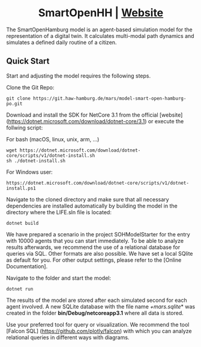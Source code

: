 <h1 align="center">SmartOpenHH | <a href="https://mars.haw-hamburg.de">Website</a></h1>

The SmartOpenHamburg model is an agent-based simulation model for the representation of a digital twin. It calculates multi-modal path dynamics and simulates a defined daily routine of a citizen.

## Quick Start

Start and adjusting the model requires the following steps.

Clone the Git Repo:

```
git clone https://git.haw-hamburg.de/mars/model-smart-open-hamburg-po.git
```

Download and install the SDK for NetCore 3.1 from the official [website] (https://dotnet.microsoft.com/download/dotnet-core/3.1) or execute the follwing script:

For bash (macOS, linux, unix, arm, ...)
```
wget https://dotnet.microsoft.com/download/dotnet-core/scripts/v1/dotnet-install.sh
sh ./dotnet-install.sh
```

For Windows user:

```
https://dotnet.microsoft.com/download/dotnet-core/scripts/v1/dotnet-install.ps1
```
Navigate to the cloned directory and make sure that all necessary dependencies are installed automatically by building the model in the directory where the LIFE.sln file is located:

```
dotnet build
```

We have prepared a scenario in the project SOHModelStarter for the entry with 10000 agents that you can start immediately. To be able to analyze results afterwards, we recommend the use of a relational database for queries via SQL. Other formats are also possible. We have set a local SQlite as default for you. For other output settings, please refer to the [Online Documentation]. 


Navigate to the folder and start the model:

```
dotnet run
```

The results of the model are stored after each simulated second for each agent involved. A new SQLite database with the file name *+mars.sqlite** was created in the folder **bin/Debug/netcoreapp3.1** where all data is stored.

Use your preferred tool for query or visualization. We recommend the tool [Falcon SQL] (https://github.com/plotly/falcon) with which you can analyze relational queries in different ways with diagrams.
